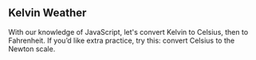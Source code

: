 ## Kelvin Weather

With our knowledge of JavaScript, let's convert Kelvin to Celsius, then to Fahrenheit.
If you’d like extra practice, try this: convert Celsius to the Newton scale.
